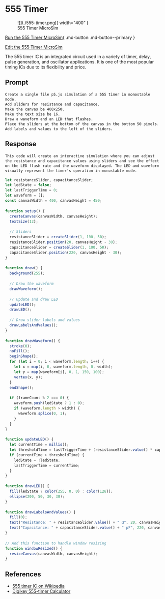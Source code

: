 # 555 Timer

<figure markdown>
   ![](./555-timer.png){ width="400" }
   <figcaption>555 Timer MicroSim</figcaption>
</figure>

[Run the 555 Timer MicroSim](./555-timer.html){ .md-button .md-button--primary }

[Edit the 555 Timer MicroSim](https://editor.p5js.org/dmccreary/sketches/mccfRwlmJ)

The 555 timer IC is an integrated circuit used in a variety of timer, delay, pulse generation, and oscillator applications. It is one of the most popular timing ICs due to its flexibility and price.

## Prompt

```linenums="0"
Create a single file p5.js simulation of a 555 timer in monostable mode.
Add sliders for resistance and capacitance.
Make the canvas be 400x250.
Make the text size be 16.
Draw a waveform and an LED that flashes.
Place the sliders at the bottom of the canvas in the bottom 50 pixels.
Add labels and values to the left of the sliders.  
```

## Response

```
This code will create an interactive simulation where you can adjust the resistance and capacitance values using sliders and see the effect on the LED flash rate and the waveform displayed. The LED and waveform visually represent the timer's operation in monostable mode.
```

```js
let resistanceSlider, capacitanceSlider;
let ledState = false;
let lastTriggerTime = 0;
let waveform = [];
const canvasWidth = 400, canvasHeight = 450;

function setup() {
  createCanvas(canvasWidth, canvasHeight);
  textSize(12);

  // Sliders
  resistanceSlider = createSlider(1, 100, 50);
  resistanceSlider.position(20, canvasHeight - 30);
  capacitanceSlider = createSlider(1, 100, 50);
  capacitanceSlider.position(220, canvasHeight - 30);
}

function draw() {
  background(255);

  // Draw the waveform
  drawWaveform();

  // Update and draw LED
  updateLED();
  drawLED();

  // Draw slider labels and values
  drawLabelsAndValues();
}

function drawWaveform() {
  stroke(0);
  noFill();
  beginShape();
  for (let i = 0; i < waveform.length; i++) {
    let x = map(i, 0, waveform.length, 0, width);
    let y = map(waveform[i], 0, 1, 150, 100);
    vertex(x, y);
  }
  endShape();

  if (frameCount % 2 === 0) {
    waveform.push(ledState ? 1 : 0);
    if (waveform.length > width) {
      waveform.splice(0, 1);
    }
  }
}

function updateLED() {
  let currentTime = millis();
  let thresholdTime = lastTriggerTime + (resistanceSlider.value() * capacitanceSlider.value());
  if (currentTime > thresholdTime) {
    ledState = !ledState;
    lastTriggerTime = currentTime;
  }
}

function drawLED() {
  fill(ledState ? color(255, 0, 0) : color(128));
  ellipse(200, 50, 30, 30);
}

function drawLabelsAndValues() {
  fill(0);
  text("Resistance: " + resistanceSlider.value() + " Ω", 20, canvasHeight - 40);
  text("Capacitance: " + capacitanceSlider.value() + " µF", 220, canvasHeight - 40);
}

// Add this function to handle window resizing
function windowResized() {
  resizeCanvas(canvasWidth, canvasHeight);
}
```

## References

* [555 timer IC on Wikipedia](https://en.wikipedia.org/wiki/555_timer_IC)
* [Digikey 555-timer Calculator](https://www.digikey.com/en/resources/conversion-calculators/conversion-calculator-555-timer)